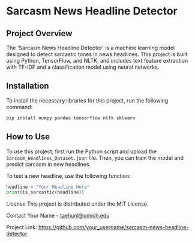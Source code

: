 # Sarcasm News Headline Detector

## Project Overview
The 'Sarcasm News Headline Detector' is a machine learning model designed to detect sarcastic tones in news headlines. This project is built using Python, TensorFlow, and NLTK, and includes text feature extraction with TF-IDF and a classification model using neural networks.

## Installation
To install the necessary libraries for this project, run the following command:

```python
pip install numpy pandas tensorflow nltk sklearn
```

## How to Use
To use this project, first run the Python script and upload the `Sarcasm_Headlines_Dataset.json` file. Then, you can train the model and predict sarcasm in new headlines.

To test a new headline, use the following function:
```python
headline = "Your Headline Here"
print(is_sarcastic(headline))
```

License
This project is distributed under the MIT License.

Contact
Your Name - taehunl@umich.edu

Project Link: https://github.com/your_username/sarcasm-news-headline-detector
